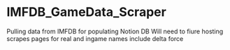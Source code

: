 # IMFDB_GameData_Scraper
Pulling data from IMFDB for populating Notion DB
Will need to fiure hosting
 scrapes pages for real and ingame names
include delta force